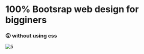 # 100% Bootsrap web design for bigginers

### 😮 without using css

![5](https://github.com/sancoza-developer/bootsrap-web-design-for-bigginers/assets/140257603/764f94bf-0f46-4706-92f2-9ccef772fe3f)
